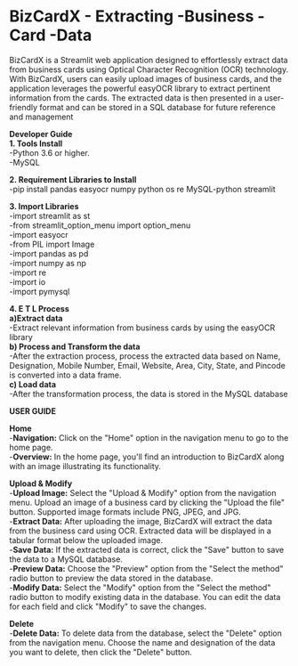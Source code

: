 # BizCardX - Extracting -Business -Card -Data<br>
BizCardX is a Streamlit web application designed to effortlessly extract data from business cards using Optical Character Recognition (OCR) technology. With BizCardX, users can easily upload images of business cards, and the application leverages the powerful easyOCR library to extract pertinent information from the cards. The extracted data is then presented in a user-friendly format and can be stored in a SQL database for future reference and management<br>

**Developer Guide**<br>
**1. Tools Install**<br>
-Python 3.6 or higher.<br>
-MySQL<br>

**2. Requirement Libraries to Install**<br>
-pip install pandas easyocr numpy python os re MySQL-python streamlit<br>

**3. Import Libraries**<br>
-import streamlit as st<br>
-from streamlit_option_menu import option_menu<br>
-import easyocr<br>
-from PIL import Image<br>
-import pandas as pd<br>
-import numpy as np<br>
-import re<br>
-import io<br>
-import pymysql<br>

**4. E T L Process**<br>
**a)Extract data**<br>
-Extract relevant information from business cards by using the easyOCR library<br>
**b) Process and Transform the data**<br>
-After the extraction process, process the extracted data based on Name, Designation, Mobile Number, Email, Website, Area, City, State, and Pincode is converted into a data frame.<br>
**c) Load data**<br>
-After the transformation process, the data is stored in the MySQL database<br>

**USER GUIDE**<br>

**Home**<br>
-**Navigation:** Click on the "Home" option in the navigation menu to go to the home page.<br>
-**Overview:** In the home page, you'll find an introduction to BizCardX along with an image illustrating its functionality.<br>

**Upload & Modify**<br>
-**Upload Image:** Select the "Upload & Modify" option from the navigation menu. Upload an image of a business card by clicking the "Upload the file" button. Supported image formats include PNG, JPEG, and JPG.<br>
-**Extract Data:** After uploading the image, BizCardX will extract the data from the business card using OCR. Extracted data will be displayed in a tabular format below the uploaded image.<br>
-**Save Data:** If the extracted data is correct, click the "Save" button to save the data to a MySQL database.<br>
-**Preview Data:** Choose the "Preview" option from the "Select the method" radio button to preview the data stored in the database.<br>
-**Modify Data:** Select the "Modify" option from the "Select the method" radio button to modify existing data in the database. You can edit the data for each field and click "Modify" to save the changes.<br>

**Delete**<br>
-**Delete Data:** To delete data from the database, select the "Delete" option from the navigation menu. Choose the name and designation of the data you want to delete, then click the "Delete" button.<br>

